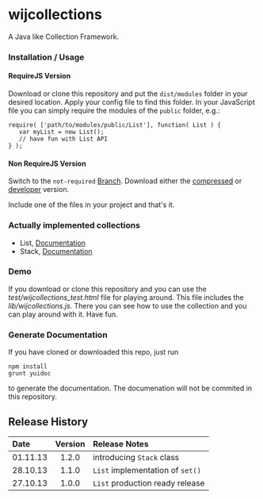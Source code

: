 # wijcollections #

A Java like Collection Framework.

### Installation / Usage
#### RequireJS Version
Download or clone this repository and put the `dist/modules` folder in your desired location. Apply your config file to find this folder. In your JavaScript file you can simply require the modules of the `public` folder, e.g.:
```
require( ['path/to/modules/public/List'], function( List ) {
   var myList = new List();
   // have fun with List API
} );
```

#### Non RequireJS Version
Switch to the `not-required` [Branch](https://github.com/webinfluenza/wijcollections/tree/not-required "Non RequireJS Branch"). Download either the [compressed](https://github.com/webinfluenza/wijcollections/blob/not-required/dist/wijcollections.min.js) or [developer](https://github.com/webinfluenza/wijcollections/blob/not-required/dist/wijcollections.js) version.

Include one of the files in your project and that's it.

### Actually implemented collections
* List, [Documentation](https://github.com/webinfluenza/wijcollections/wiki/List "List API Documentation")
* Stack, [Documentation](https://github.com/webinfluenza/wijcollections/wiki/Stack "Stack API Documentation")

### Demo

If you download or clone this repository and you can use the *test/wijcollections_test.html* file for playing around.
This file includes the *lib/wijcollections.js*. There you can see how to use the collection and you can
play around with it. Have fun.

### Generate Documentation
If you have cloned or downloaded this repo, just run
```
npm install
grunt yuidoc
```
to generate the documentation. The documenation will not be commited in this repository.

## Release History
Date | Version | Release Notes
:------------|:-------:|:-----
01.11.13 | 1.2.0 | introducing ```Stack``` class
28.10.13 | 1.1.0 | ```List``` implementation of ```set()```
27.10.13 | 1.0.0 | ```List``` production ready release
